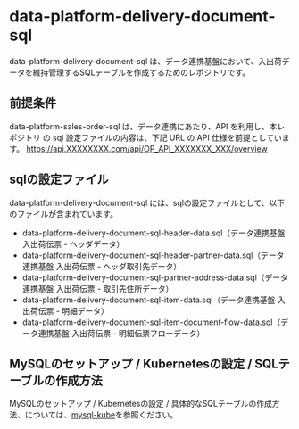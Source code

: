 # data-platform-delivery-document-sql   

data-platform-delivery-document-sql は、データ連携基盤において、入出荷データを維持管理するSQLテーブルを作成するためのレポジトリです。

## 前提条件  
data-platform-sales-order-sql は、データ連携にあたり、API を利用し、本レポジトリ の sql 設定ファイルの内容は、下記 URL の API 仕様を前提としています。
https://api.XXXXXXXX.com/api/OP_API_XXXXXXX_XXX/overview    

## sqlの設定ファイル

data-platform-delivery-document-sql には、sqlの設定ファイルとして、以下のファイルが含まれています。  

* data-platform-delivery-document-sql-header-data.sql（データ連携基盤 入出荷伝票 - ヘッダデータ）
* data-platform-delivery-document-sql-header-partner-data.sql（データ連携基盤 入出荷伝票 - ヘッダ取引先データ）
* data-platform-delivery-document-sql-partner-address-data.sql（データ連携基盤 入出荷伝票 - 取引先住所データ）
* data-platform-delivery-document-sql-item-data.sql（データ連携基盤 入出荷伝票 - 明細データ）
* data-platform-delivery-document-sql-item-document-flow-data.sql（データ連携基盤 入出荷伝票 - 明細伝票フローデータ）  

## MySQLのセットアップ / Kubernetesの設定 / SQLテーブルの作成方法

MySQLのセットアップ / Kubernetesの設定 / 具体的なSQLテーブルの作成方法、については、[mysql-kube](https://github.com/latonaio/mysql-kube)を参照ください。
